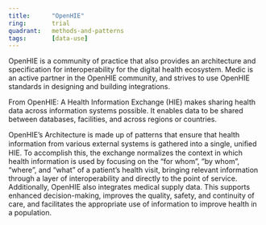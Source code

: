 ```yaml
---
title:      "OpenHIE"
ring:       trial
quadrant:   methods-and-patterns
tags:       [data-use]
---
```


OpenHIE is a community of practice that also provides an architecture and specification for interoperability for the digital health ecosystem. Medic is an active partner in the OpenHIE community, and strives to use OpenHIE standards in designing and building integrations.

From OpenHIE:
A Health Information Exchange (HIE) makes sharing health data across information systems possible. It enables data to be shared between databases, facilities, and across regions or countries.

OpenHIE’s Architecture is made up of patterns that ensure that health information from various external systems is gathered into a single, uniﬁed HIE. To accomplish this, the exchange normalizes the context in which health information is used by focusing on the “for whom”, ”by whom”, “where”, and “what” of a patient’s health visit, bringing relevant information through a layer of interoperability and directly to the point of service. Additionally, OpenHIE also integrates medical supply data. This supports enhanced decision-making, improves the quality, safety, and continuity of care, and facilitates the appropriate use of information to improve health in a population.
